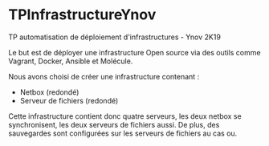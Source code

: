# TPInfrastructureYnov
TP automatisation de déploiement d'infrastructures - Ynov 2K19

Le but est de déployer une infrastructure Open source via des outils comme Vagrant, Docker, Ansible et Molécule.

Nous avons choisi de créer une infrastructure contenant : 
  - Netbox (redondé) 
  - Serveur de fichiers (redondé)
  
  Cette infrastructure contient donc quatre serveurs, les deux netbox se synchronisent, les deux serveurs de fichiers aussi.
  De plus, des sauvegardes sont configurées sur les serveurs de fichiers au cas ou. 
  
  
